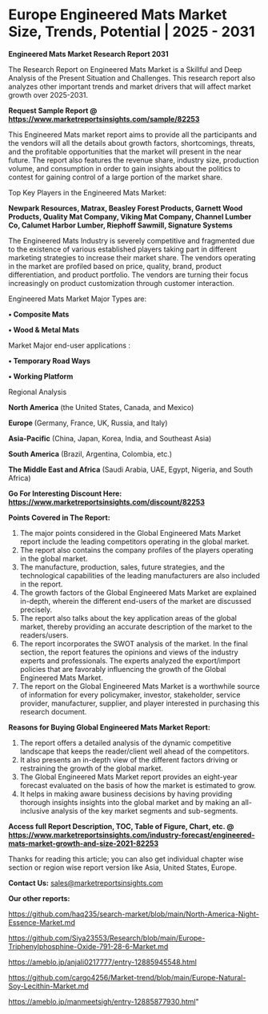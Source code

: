 # Europe Engineered Mats Market Size, Trends, Potential | 2025 - 2031

<strong>Engineered Mats Market Research Report 2031</strong>

The Research Report on Engineered Mats Market is a Skillful and Deep Analysis of the Present Situation and Challenges. This research report also analyzes other important trends and market drivers that will affect market growth over 2025-2031.

<strong>Request Sample Report @ <a href=https://www.marketreportsinsights.com/sample/82253>https://www.marketreportsinsights.com/sample/82253</a></strong>

This Engineered Mats market report aims to provide all the participants and the vendors will all the details about growth factors, shortcomings, threats, and the profitable opportunities that the market will present in the near future. The report also features the revenue share, industry size, production volume, and consumption in order to gain insights about the politics to contest for gaining control of a large portion of the market share.

Top Key Players in the Engineered Mats Market:

<strong>Newpark Resources, Matrax, Beasley Forest Products, Garnett Wood Products, Quality Mat Company, Viking Mat Company, Channel Lumber Co, Calumet Harbor Lumber, Riephoff Sawmill, Signature Systems</strong>

The Engineered Mats Industry is severely competitive and fragmented due to the existence of various established players taking part in different marketing strategies to increase their market share. The vendors operating in the market are profiled based on price, quality, brand, product differentiation, and product portfolio. The vendors are turning their focus increasingly on product customization through customer interaction.

Engineered Mats Market Major Types are:

<strong>• Composite Mats

• Wood & Metal Mats</strong>

Market Major end-user applications :

<strong>• Temporary Road Ways

• Working Platform</strong>

Regional Analysis

</u><strong><b>North America</b></strong> (the United States, Canada, and Mexico)

<strong><b>Europe </b></strong>(Germany, France, UK, Russia, and Italy)

<strong><b>Asia-Pacific</b></strong> (China, Japan, Korea, India, and Southeast Asia)

<strong><b>South America</b></strong> (Brazil, Argentina, Colombia, etc.)

<strong><b>The Middle East and Africa</b></strong> (Saudi Arabia, UAE, Egypt, Nigeria, and South Africa)

<strong>Go For Interesting Discount Here: <a href=https://www.marketreportsinsights.com/discount/82253>https://www.marketreportsinsights.com/discount/82253</a></strong>

<strong>Points Covered in The Report:</strong>
<ol>
  <li>The major points considered in the Global Engineered Mats Market report include the leading competitors operating in the global market.</li>
  <li>The report also contains the company profiles of the players operating in the global market.</li>
  <li>The manufacture, production, sales, future strategies, and the technological capabilities of the leading manufacturers are also included in the report.</li>
  <li>The growth factors of the Global Engineered Mats Market are explained in-depth, wherein the different end-users of the market are discussed precisely.</li>
  <li>The report also talks about the key application areas of the global market, thereby providing an accurate description of the market to the readers/users.</li>
  <li>The report incorporates the SWOT analysis of the market. In the final section, the report features the opinions and views of the industry experts and professionals. The experts analyzed the export/import policies that are favorably influencing the growth of the Global Engineered Mats Market.</li>
  <li>The report on the Global Engineered Mats Market is a worthwhile source of information for every policymaker, investor, stakeholder, service provider, manufacturer, supplier, and player interested in purchasing this research document.</li>
</ol>
<strong>Reasons for Buying Global Engineered Mats Market Report:</strong>

<ol>
  <li>The report offers a detailed analysis of the dynamic competitive landscape that keeps the reader/client well ahead of the competitors.</li>
  <li>It also presents an in-depth view of the different factors driving or restraining the growth of the global market.</li>
  <li>The Global Engineered Mats Market report provides an eight-year forecast evaluated on the basis of how the market is estimated to grow.</li>
  <li>It helps in making aware business decisions by having providing thorough insights insights into the global market and by making an all-inclusive analysis of the key market segments and sub-segments.</li>
</ol>
<strong>Access full Report Description, TOC, Table of Figure, Chart, etc. @ <a href=https://www.marketreportsinsights.com/industry-forecast/engineered-mats-market-growth-and-size-2021-82253>https://www.marketreportsinsights.com/industry-forecast/engineered-mats-market-growth-and-size-2021-82253</a></strong>


Thanks for reading this article; you can also get individual chapter wise section or region wise report version like Asia, United States, Europe.

<strong>Contact Us:</strong>
sales@marketreportsinsights.com

<strong>Our other reports:</strong>

<a href=https://github.com/haq235/search-market/blob/main/North-America-Night-Essence-Market.md>https://github.com/haq235/search-market/blob/main/North-America-Night-Essence-Market.md</a>

<a href=https://github.com/Siya23553/Research/blob/main/Europe-Triphenylphosphine-Oxide-791-28-6-Market.md>https://github.com/Siya23553/Research/blob/main/Europe-Triphenylphosphine-Oxide-791-28-6-Market.md</a>

<a href=https://ameblo.jp/anjali0217777/entry-12885945548.html>https://ameblo.jp/anjali0217777/entry-12885945548.html</a>

<a href=https://github.com/cargo4256/Market-trend/blob/main/Europe-Natural-Soy-Lecithin-Market.md>https://github.com/cargo4256/Market-trend/blob/main/Europe-Natural-Soy-Lecithin-Market.md</a>

<a href=https://ameblo.jp/manmeetsigh/entry-12885877930.html>https://ameblo.jp/manmeetsigh/entry-12885877930.html</a>"
